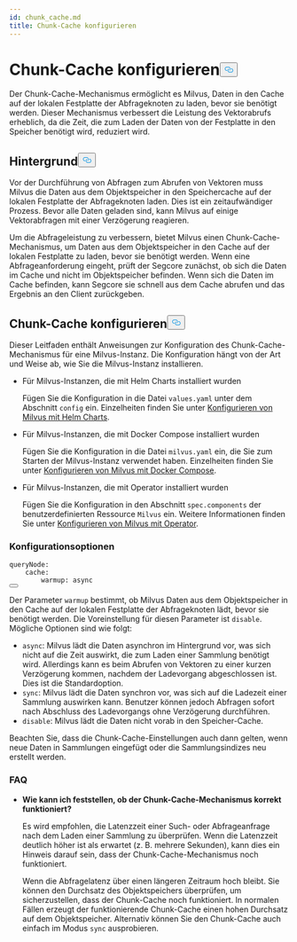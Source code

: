 ```yaml
---
id: chunk_cache.md
title: Chunk-Cache konfigurieren
---
```

<h1 id="Configure-Chunk-Cache" class="common-anchor-header">Chunk-Cache konfigurieren<button data-href="#Configure-Chunk-Cache" class="anchor-icon" translate="no">
      <svg translate="no"
        aria-hidden="true"
        focusable="false"
        height="20"
        version="1.1"
        viewBox="0 0 16 16"
        width="16"
      >
        <path
          fill="#0092E4"
          fill-rule="evenodd"
          d="M4 9h1v1H4c-1.5 0-3-1.69-3-3.5S2.55 3 4 3h4c1.45 0 3 1.69 3 3.5 0 1.41-.91 2.72-2 3.25V8.59c.58-.45 1-1.27 1-2.09C10 5.22 8.98 4 8 4H4c-.98 0-2 1.22-2 2.5S3 9 4 9zm9-3h-1v1h1c1 0 2 1.22 2 2.5S13.98 12 13 12H9c-.98 0-2-1.22-2-2.5 0-.83.42-1.64 1-2.09V6.25c-1.09.53-2 1.84-2 3.25C6 11.31 7.55 13 9 13h4c1.45 0 3-1.69 3-3.5S14.5 6 13 6z"
        ></path>
      </svg>
    </button></h1><p>Der Chunk-Cache-Mechanismus ermöglicht es Milvus, Daten in den Cache auf der lokalen Festplatte der Abfrageknoten zu laden, bevor sie benötigt werden. Dieser Mechanismus verbessert die Leistung des Vektorabrufs erheblich, da die Zeit, die zum Laden der Daten von der Festplatte in den Speicher benötigt wird, reduziert wird.</p>
<h2 id="Background" class="common-anchor-header">Hintergrund<button data-href="#Background" class="anchor-icon" translate="no">
      <svg translate="no"
        aria-hidden="true"
        focusable="false"
        height="20"
        version="1.1"
        viewBox="0 0 16 16"
        width="16"
      >
        <path
          fill="#0092E4"
          fill-rule="evenodd"
          d="M4 9h1v1H4c-1.5 0-3-1.69-3-3.5S2.55 3 4 3h4c1.45 0 3 1.69 3 3.5 0 1.41-.91 2.72-2 3.25V8.59c.58-.45 1-1.27 1-2.09C10 5.22 8.98 4 8 4H4c-.98 0-2 1.22-2 2.5S3 9 4 9zm9-3h-1v1h1c1 0 2 1.22 2 2.5S13.98 12 13 12H9c-.98 0-2-1.22-2-2.5 0-.83.42-1.64 1-2.09V6.25c-1.09.53-2 1.84-2 3.25C6 11.31 7.55 13 9 13h4c1.45 0 3-1.69 3-3.5S14.5 6 13 6z"
        ></path>
      </svg>
    </button></h2><p>Vor der Durchführung von Abfragen zum Abrufen von Vektoren muss Milvus die Daten aus dem Objektspeicher in den Speichercache auf der lokalen Festplatte der Abfrageknoten laden. Dies ist ein zeitaufwändiger Prozess. Bevor alle Daten geladen sind, kann Milvus auf einige Vektorabfragen mit einer Verzögerung reagieren.</p>
<p>Um die Abfrageleistung zu verbessern, bietet Milvus einen Chunk-Cache-Mechanismus, um Daten aus dem Objektspeicher in den Cache auf der lokalen Festplatte zu laden, bevor sie benötigt werden. Wenn eine Abfrageanforderung eingeht, prüft der Segcore zunächst, ob sich die Daten im Cache und nicht im Objektspeicher befinden. Wenn sich die Daten im Cache befinden, kann Segcore sie schnell aus dem Cache abrufen und das Ergebnis an den Client zurückgeben.</p>
<h2 id="Configure-Chunk-Cache" class="common-anchor-header">Chunk-Cache konfigurieren<button data-href="#Configure-Chunk-Cache" class="anchor-icon" translate="no">
      <svg translate="no"
        aria-hidden="true"
        focusable="false"
        height="20"
        version="1.1"
        viewBox="0 0 16 16"
        width="16"
      >
        <path
          fill="#0092E4"
          fill-rule="evenodd"
          d="M4 9h1v1H4c-1.5 0-3-1.69-3-3.5S2.55 3 4 3h4c1.45 0 3 1.69 3 3.5 0 1.41-.91 2.72-2 3.25V8.59c.58-.45 1-1.27 1-2.09C10 5.22 8.98 4 8 4H4c-.98 0-2 1.22-2 2.5S3 9 4 9zm9-3h-1v1h1c1 0 2 1.22 2 2.5S13.98 12 13 12H9c-.98 0-2-1.22-2-2.5 0-.83.42-1.64 1-2.09V6.25c-1.09.53-2 1.84-2 3.25C6 11.31 7.55 13 9 13h4c1.45 0 3-1.69 3-3.5S14.5 6 13 6z"
        ></path>
      </svg>
    </button></h2><p>Dieser Leitfaden enthält Anweisungen zur Konfiguration des Chunk-Cache-Mechanismus für eine Milvus-Instanz. Die Konfiguration hängt von der Art und Weise ab, wie Sie die Milvus-Instanz installieren.</p>
<ul>
<li><p>Für Milvus-Instanzen, die mit Helm Charts installiert wurden</p>
<p>Fügen Sie die Konfiguration in die Datei <code translate="no">values.yaml</code> unter dem Abschnitt <code translate="no">config</code> ein. Einzelheiten finden Sie unter <a href="/docs/de/configure-helm.md">Konfigurieren von Milvus mit Helm Charts</a>.</p></li>
<li><p>Für Milvus-Instanzen, die mit Docker Compose installiert wurden</p>
<p>Fügen Sie die Konfiguration in die Datei <code translate="no">milvus.yaml</code> ein, die Sie zum Starten der Milvus-Instanz verwendet haben. Einzelheiten finden Sie unter <a href="/docs/de/configure-docker.md">Konfigurieren von Milvus mit Docker Compose</a>.</p></li>
<li><p>Für Milvus-Instanzen, die mit Operator installiert wurden</p>
<p>Fügen Sie die Konfiguration in den Abschnitt <code translate="no">spec.components</code> der benutzerdefinierten Ressource <code translate="no">Milvus</code> ein. Weitere Informationen finden Sie unter <a href="/docs/de/configure_operator.md">Konfigurieren von Milvus mit Operator</a>.</p></li>
</ul>
<h3 id="Configuration-options" class="common-anchor-header">Konfigurationsoptionen</h3><pre><code translate="no" class="language-yaml"><span class="hljs-attr">queryNode</span>:
    <span class="hljs-attr">cache</span>:
        <span class="hljs-attr">warmup</span>: <span class="hljs-keyword">async</span>
<button class="copy-code-btn"></button></code></pre>
<p>Der Parameter <code translate="no">warmup</code> bestimmt, ob Milvus Daten aus dem Objektspeicher in den Cache auf der lokalen Festplatte der Abfrageknoten lädt, bevor sie benötigt werden. Die Voreinstellung für diesen Parameter ist <code translate="no">disable</code>. Mögliche Optionen sind wie folgt:</p>
<ul>
<li><code translate="no">async</code>: Milvus lädt die Daten asynchron im Hintergrund vor, was sich nicht auf die Zeit auswirkt, die zum Laden einer Sammlung benötigt wird. Allerdings kann es beim Abrufen von Vektoren zu einer kurzen Verzögerung kommen, nachdem der Ladevorgang abgeschlossen ist.  Dies ist die Standardoption.</li>
<li><code translate="no">sync</code>: Milvus lädt die Daten synchron vor, was sich auf die Ladezeit einer Sammlung auswirken kann. Benutzer können jedoch Abfragen sofort nach Abschluss des Ladevorgangs ohne Verzögerung durchführen.</li>
<li><code translate="no">disable</code>: Milvus lädt die Daten nicht vorab in den Speicher-Cache.</li>
</ul>
<p>Beachten Sie, dass die Chunk-Cache-Einstellungen auch dann gelten, wenn neue Daten in Sammlungen eingefügt oder die Sammlungsindizes neu erstellt werden.</p>
<h3 id="FAQ" class="common-anchor-header">FAQ</h3><ul>
<li><p><strong>Wie kann ich feststellen, ob der Chunk-Cache-Mechanismus korrekt funktioniert?</strong></p>
<p>Es wird empfohlen, die Latenzzeit einer Such- oder Abfrageanfrage nach dem Laden einer Sammlung zu überprüfen. Wenn die Latenzzeit deutlich höher ist als erwartet (z. B. mehrere Sekunden), kann dies ein Hinweis darauf sein, dass der Chunk-Cache-Mechanismus noch funktioniert.</p>
<p>Wenn die Abfragelatenz über einen längeren Zeitraum hoch bleibt. Sie können den Durchsatz des Objektspeichers überprüfen, um sicherzustellen, dass der Chunk-Cache noch funktioniert. In normalen Fällen erzeugt der funktionierende Chunk-Cache einen hohen Durchsatz auf dem Objektspeicher. Alternativ können Sie den Chunk-Cache auch einfach im Modus <code translate="no">sync</code> ausprobieren.</p></li>
</ul>
